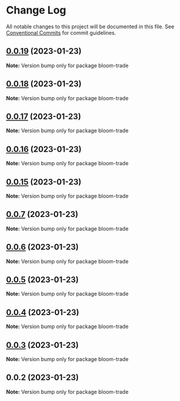 # Change Log

All notable changes to this project will be documented in this file.
See [Conventional Commits](https://conventionalcommits.org) for commit guidelines.

## [0.0.19](https://github.com/Bloom-Finance/bloom-trade/compare/v0.0.18...v0.0.19) (2023-01-23)

**Note:** Version bump only for package bloom-trade





## [0.0.18](https://github.com/Bloom-Finance/bloom-trade/compare/v0.0.17...v0.0.18) (2023-01-23)

**Note:** Version bump only for package bloom-trade





## [0.0.17](https://github.com/Bloom-Finance/bloom-trade/compare/v0.0.16...v0.0.17) (2023-01-23)

**Note:** Version bump only for package bloom-trade





## [0.0.16](https://github.com/Bloom-Finance/bloom-trade/compare/v0.0.15...v0.0.16) (2023-01-23)

**Note:** Version bump only for package bloom-trade





## [0.0.15](https://github.com/Bloom-Finance/bloom-trade/compare/v0.0.7...v0.0.15) (2023-01-23)

**Note:** Version bump only for package bloom-trade





## [0.0.7](https://github.com/Bloom-Finance/bloom-trade/compare/v0.0.6...v0.0.7) (2023-01-23)

**Note:** Version bump only for package bloom-trade





## [0.0.6](https://github.com/Bloom-Finance/bloom-trade/compare/v0.0.5...v0.0.6) (2023-01-23)

**Note:** Version bump only for package bloom-trade





## [0.0.5](https://github.com/Bloom-Finance/bloom-trade/compare/v0.0.4...v0.0.5) (2023-01-23)

**Note:** Version bump only for package bloom-trade





## [0.0.4](https://github.com/Bloom-Finance/bloom-trade/compare/v0.0.3...v0.0.4) (2023-01-23)

**Note:** Version bump only for package bloom-trade





## [0.0.3](https://github.com/Bloom-Finance/bloom-trade/compare/v0.0.2...v0.0.3) (2023-01-23)

**Note:** Version bump only for package bloom-trade





## 0.0.2 (2023-01-23)

**Note:** Version bump only for package bloom-trade
